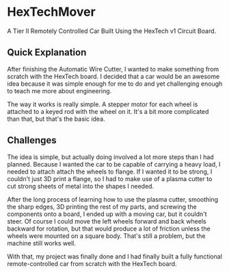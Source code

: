 # HexTechMover
A Tier II Remotely Controlled Car Built Using the HexTech v1 Circuit Board.

## Quick Explanation
After finishing the Automatic Wire Cutter, I wanted to make something from scratch with the HexTech board. I decided that a car would be an awesome idea because it was simple enough for me to do and yet challenging enough to teach me more about engineering.

The way it works is really simple. A stepper motor for each wheel is attached to a keyed rod with the wheel on it. It's a bit more complicated than that, but that's the basic idea.

## Challenges
The idea is simple, but actually doing involved a lot more steps than I had planned. Because I wanted the car to be capable of carrying a heavy load, I needed to attach attach the wheels to flange. If I wanted it to be strong, I couldn't just 3D print a flange, so I had to make use of a plasma cutter to cut strong sheets of metal into the shapes I needed. 

After the long process of learning how to use the plasma cutter, smoothing the sharp edges, 3D printing the rest of my parts, and screwing the components onto a board, I ended up with a moving car, but it couldn't steer. Of course I could move the left wheels forward and back wheels backward for rotation, but that would produce a lot of friction unless the wheels were mounted on a square body. That's still a problem, but the machine still works well.

With that, my project was finally done and I had finally built a fully functional remote-controlled car from scratch with the HexTech board.